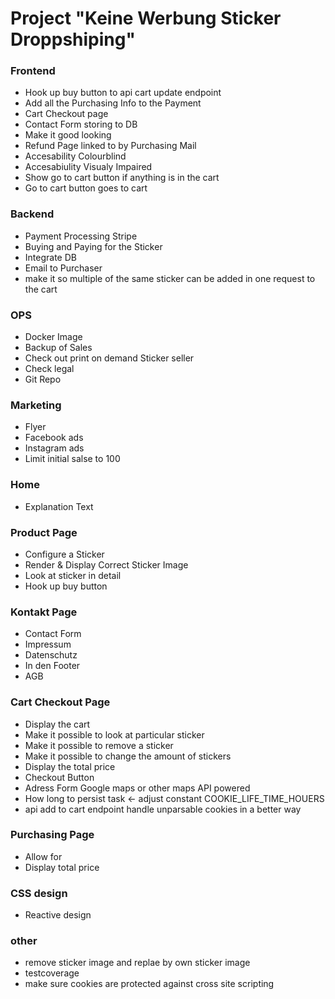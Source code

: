 # Project "Keine Werbung Sticker Droppshiping"

### Frontend
- Hook up buy button to api cart update endpoint
- Add all the Purchasing Info to the Payment
- Cart Checkout page
- Contact Form storing to DB
- Make it good looking
- Refund Page linked to by Purchasing Mail
- Accesability Colourblind
- Accesabiulity Visualy Impaired
- Show go to cart button if anything is in the cart
- Go to cart button goes to cart

### Backend
- Payment Processing Stripe
- Buying and Paying for the Sticker
- Integrate DB
- Email to Purchaser
- make it so multiple of the same sticker can be added in one request to the cart

### OPS
- Docker Image
- Backup of Sales
- Check out print on demand Sticker seller
- Check legal
- Git Repo

### Marketing
- Flyer
- Facebook ads
- Instagram ads
- Limit initial salse to 100

### Home
- Explanation Text

### Product Page
- Configure a Sticker
- Render & Display Correct Sticker Image
- Look at sticker in detail
- Hook up buy button

### Kontakt Page
- Contact Form
- Impressum
- Datenschutz
- In den Footer
- AGB

### Cart Checkout Page
- Display the cart
- Make it possible to look at particular sticker
- Make it possible to remove a sticker
- Make it possible to change the amount of stickers
- Display the total price
- Checkout Button
- Adress Form Google maps or other maps API powered
- How long to persist task <- adjust constant COOKIE_LIFE_TIME_HOUERS 
- api add to cart endpoint handle unparsable cookies in a better way

### Purchasing Page
- Allow for 
- Display total price

### CSS design
- Reactive design

### other
- remove sticker image and replae by own sticker image
- testcoverage
- make sure cookies are protected against cross site scripting

